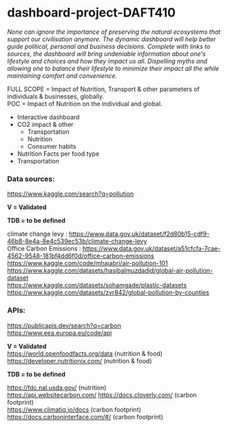 # dashboard-project-DAFT410

*None can ignore the importance of preserving the natural ecosystems that support our civilisation anymore. The dynamic dashboard will help better guide political, personal and business decisions. Complete with links to sources,  the dashboard will bring undeniable information about one's lifestyle and choices and how they impact us all. Dispelling myths and allowing one to balance their lifestyle to minimize their impact all the while maintaining comfort and convenience.*  

FULL SCOPE = Impact of Nutrition, Transport & other parameters of individuals & businesses, globally.  
POC = Impact of Nutrition on the individual and global.


- Interactive dashboard
- CO2 impact & other
  - Transportation
  - Nutrition
  - Consumer habits
- Nutrition Facts per food type
- Transportation

### Data sources:  
https://www.kaggle.com/search?q=pollution

**V = Validated**  

**TDB = to be defined**  

climate change levy : https://www.data.gov.uk/dataset/f2d80b15-cdf9-46b8-8e4a-8e4c539ec53b/climate-change-levy  
Office Carbon Emissions : https://www.data.gov.uk/dataset/a51cfcfa-7cae-4562-9548-181bf4dd6f0d/office-carbon-emissions  
https://www.kaggle.com/code/mhajabri/air-pollution-101  
https://www.kaggle.com/datasets/hasibalmuzdadid/global-air-pollution-dataset  
https://www.kaggle.com/datasets/sohamgade/plastic-datasets  
https://www.kaggle.com/datasets/zvr842/global-pollution-by-counties  

### APIs:  
https://publicapis.dev/search?q=carbon  
https://www.eea.europa.eu/code/api  

**V = Validated**  
https://world.openfoodfacts.org/data (nutrition & food)  
https://developer.nutritionix.com/  (nutrition & food)  

**TDB = to be defined** 

https://fdc.nal.usda.gov/ (nutrition)  
https://api.websitecarbon.com/
https://docs.cloverly.com/ (carbon footprint)  
https://www.climatiq.io/docs (carbon footprint)   
https://docs.carboninterface.com/#/ (carbon footprint)  



